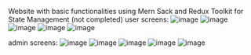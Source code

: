 Website with basic functionalities using Mern Sack and Redux Toolkit for State Management (not completed)
user screens:
![image](https://github.com/Rafay0508/Karachi-Foods-Resturant-using-MERN/assets/106449952/daa458c1-6d3c-4810-a5f4-39cbf5237849)
![image](https://github.com/Rafay0508/Karachi-Foods-Resturant-using-MERN/assets/106449952/f4ff17f8-8db3-4968-99a5-afed7a4ff5a6)
![image](https://github.com/Rafay0508/Karachi-Foods-Resturant-using-MERN/assets/106449952/8858a3f7-4f69-4e4b-94f1-6267c0209e0c)
![image](https://github.com/Rafay0508/Karachi-Foods-Resturant-using-MERN/assets/106449952/9004ae63-1206-4d72-b6a5-42e2ced330ef)
![image](https://github.com/Rafay0508/Karachi-Foods-Resturant-using-MERN/assets/106449952/06e5790b-a903-4f0b-a13f-d97179f5baaa)

admin screens:
![image](https://github.com/Rafay0508/Karachi-Foods-Resturant-using-MERN/assets/106449952/9905a6cb-aee4-451d-bbf1-c93a57888a1c)
![image](https://github.com/Rafay0508/Karachi-Foods-Resturant-using-MERN/assets/106449952/b30fec96-b8e1-496a-ad6b-f891dd0c64a5)
![image](https://github.com/Rafay0508/Karachi-Foods-Resturant-using-MERN/assets/106449952/7cc7709f-afae-4bad-a2c2-c5b73f7f36fa)
![image](https://github.com/Rafay0508/Karachi-Foods-Resturant-using-MERN/assets/106449952/096065ff-fb33-4897-9f50-059fdebabaf8)
![image](https://github.com/Rafay0508/Karachi-Foods-Resturant-using-MERN/assets/106449952/cad2e081-c3d5-45a2-a90b-6b205cf483c9)
